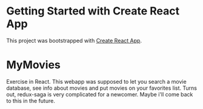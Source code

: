 # Getting Started with Create React App

This project was bootstrapped with [Create React App](https://github.com/facebook/create-react-app).

# MyMovies

Exercise in React. This webapp was supposed to let you search a movie database, see info about movies and put movies on your favorites list.
Turns out, redux-saga is very complicated for a newcomer. Maybe i'll come back to this in the future.
